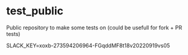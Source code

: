 # test_public
Public repository to make some tests on (could be usefull for fork + PR tests)

SLACK_KEY=xoxb-273594206964-FGqddMF8t18v20220919vs05
